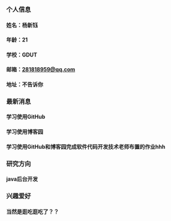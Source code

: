 ### 个人信息
#### 姓名：杨新钰
#### 年龄：21
#### 学校：GDUT
#### 邮箱：281818959@qq.com
#### 地址：不告诉你

### 最新消息
#### 学习使用GitHub
#### 学习使用博客园
#### 学习使用GitHub和博客园完成软件代码开发技术老师布置的作业hhh

### 研究方向
#### java后台开发

### 兴趣爱好
#### 当然是逛吃逛吃了？？

